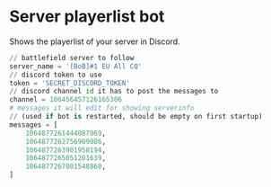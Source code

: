 # Server playerlist bot

Shows the playerlist of your server in Discord.

```py
// battlefield server to follow
server_name = '[BoB]#1 EU All CQ'
// discord token to use
token = 'SECRET_DISCORD_TOKEN'
// discord channel id it has to post the messages to
channel = 106456457126165306
# messages it will edit for showing serverinfo
// (used if bot is restarted, should be empty on first startup)
messages = [
    1064877261444087869,
    1064877262756909086,
    1064877263901958194,
    1064877265051201639,
    1064877267001548860,
]
```
